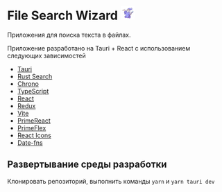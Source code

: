 # File Search Wizard ![](https://github.com/edwardgra4ev/File_Search_Wizard_Tauri/blob/main/src-tauri/icons/32x32.png?raw=true)

Приложения для поиска текста в файлах.

Приложение разработано на Tauri + React с использованием следующих зависимостей

- [Tauri](https://tauri.app/)
- [Rust Search](https://github.com/ParthJadhav/Rust_Search)
- [Chrono](https://github.com/chronotope/chrono)
- [TypeScript](https://www.typescriptlang.org/)
- [React](https://ru.legacy.reactjs.org/)
- [Redux](https://redux.js.org/)
- [Vite](https://vitejs.dev/)
- [PrimeReact](https://primereact.org/)
- [PrimeFlex](https://primeflex.org/)
- [React Icons](https://react-icons.github.io/react-icons/)
- [Date-fns](https://date-fns.org/)

## Развертывание среды разработки

Клонировать репозиторий, выполнить команды `yarn` и `yarn tauri dev`
